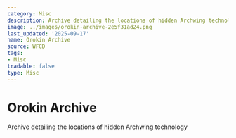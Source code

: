 ```yaml
---
category: Misc
description: Archive detailing the locations of hidden Archwing technology
image: ../images/orokin-archive-2e5f31ad24.png
last_updated: '2025-09-17'
name: Orokin Archive
source: WFCD
tags:
- Misc
tradable: false
type: Misc
---
```


# Orokin Archive

Archive detailing the locations of hidden Archwing technology

